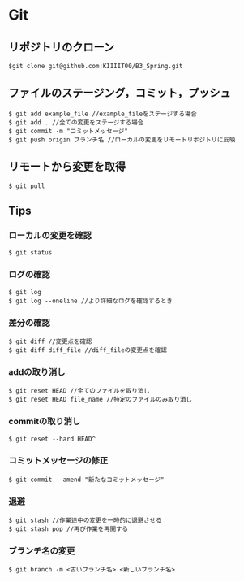 # Git
## リポジトリのクローン
``` $git clone git@github.com:KIIIIT00/B3_Spring.git ```

## ファイルのステージング，コミット，プッシュ
```
$ git add example_file //example_fileをステージする場合
$ git add . //全ての変更をステージする場合
$ git commit -m "コミットメッセージ"
$ git push origin ブランチ名 //ローカルの変更をリモートリポジトリに反映
```

## リモートから変更を取得
```
$ git pull
```

## Tips
### ローカルの変更を確認
```
$ git status
```

### ログの確認
```
$ git log
$ git log --oneline //より詳細なログを確認するとき
```

### 差分の確認
```
$ git diff //変更点を確認
$ git diff diff_file //diff_fileの変更点を確認
```

### addの取り消し
```
$ git reset HEAD //全てのファイルを取り消し
$ git reset HEAD file_name //特定のファイルのみ取り消し
```

### commitの取り消し
```
$ git reset --hard HEAD^
```

### コミットメッセージの修正
```
$ git commit --amend "新たなコミットメッセージ"
```

### 退避
```
$ git stash //作業途中の変更を一時的に退避させる
$ git stash pop //再び作業を再開する
```

### ブランチ名の変更
```
$ git branch -m <古いブランチ名> <新しいブランチ名>

```


